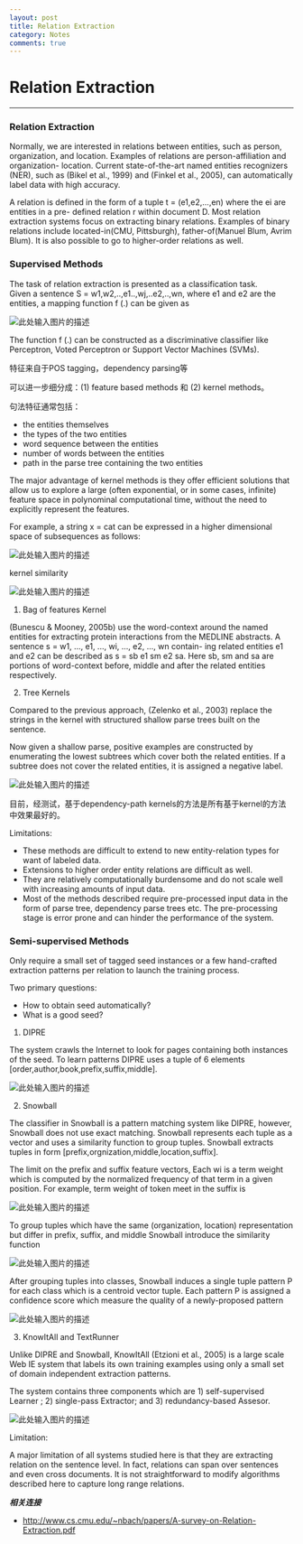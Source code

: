 ```yaml
---
layout: post
title: Relation Extraction
category: Notes
comments: true
---
```


# Relation Extraction

------

### Relation Extraction

Normally, we are interested in relations between entities, such as person, organization, and location. Examples of relations are person-affiliation and organization- location. Current state-of-the-art named entities recognizers (NER), such as (Bikel et al., 1999) and (Finkel et al., 2005), can automatically label data with high accuracy.

A relation is defined in the form of a tuple t = (e1,e2,...,en) where the ei are entities in a pre- defined relation r within document D. Most relation extraction systems focus on extracting binary relations. Examples of binary relations include located-in(CMU, Pittsburgh), father-of(Manuel Blum, Avrim Blum). It is also possible to go to higher-order relations as well.

### Supervised Methods

The task of relation extraction is presented as a classification task.   
Given a sentence S = w1,w2,..,e1..,wj,..e2,..,wn, where e1 and e2 are the entities, a mapping function f (.) can be given as

![此处输入图片的描述][1]

The function f (.) can be constructed as a discriminative classifier like Perceptron, Voted Perceptron or Support Vector Machines (SVMs).

特征来自于POS tagging，dependency parsing等

可以进一步细分成：(1) feature based methods 和 (2) kernel methods。

句法特征通常包括：

 - the entities themselves
 - the types of the two entities
 - word sequence between the entities
 - number of words between the entities
 - path in the parse tree containing the two entities

The major advantage of kernel methods is they offer efficient solutions that allow us to explore a large (often exponential, or in some cases, infinite) feature space in polynominal computational time, without the need to explicitly represent the features.

For example, a string x = cat can be expressed in a higher dimensional space of subsequences as follows:

![此处输入图片的描述][2]

kernel similarity

![此处输入图片的描述][3]

1. Bag of features Kernel

(Bunescu & Mooney, 2005b) use the word-context around the named entities for extracting protein interactions from the MEDLINE abstracts. A sentence s = w1, ..., e1, ..., wi, ..., e2, ..., wn contain- ing related entities e1 and e2 can be described as s = sb e1 sm e2 sa. Here sb, sm and sa are portions of word-context before, middle and after the related entities respectively.

2. Tree Kernels

Compared to the previous approach, (Zelenko et al., 2003) replace the strings in the kernel with structured shallow parse trees built on the sentence.

Now given a shallow parse, positive examples are constructed by enumerating the lowest subtrees which cover both the related entities. If a subtree does not cover the related entities, it is assigned a negative label.

![此处输入图片的描述][4]

目前，经测试，基于dependency-path kernels的方法是所有基于kernel的方法中效果最好的。

Limitations:

 - These methods are difficult to extend to new entity-relation types for want of labeled data.
 - Extensions to higher order entity relations are difficult as well.
 - They are relatively computationally burdensome and do not scale well with increasing amounts of input data.
 - Most of the methods described require pre-processed input data in the form of parse tree, dependency parse trees etc. The pre-processing stage is error prone and can hinder the performance of the system.

### Semi-supervised Methods

Only require a small set of tagged seed instances or a few hand-crafted extraction patterns per relation to launch the training process.

Two primary questions:

 - How to obtain seed automatically?
 - What is a good seed?

1. DIPRE

The system crawls the Internet to look for pages containing both instances of the seed. To learn patterns DIPRE uses a tuple of 6 elements [order,author,book,prefix,suffix,middle].

![此处输入图片的描述][5]

2. Snowball

The classifier in Snowball is a pattern matching system like DIPRE, however, Snowball does not use exact matching. Snowball represents each tuple as a vector and uses a similarity function to group tuples. Snowball extracts tuples in form [prefix,orgnization,middle,location,suffix].

The limit on the prefix and suffix feature vectors, Each wi is a term weight which is computed by the normalized frequency of that term in a given position. For example, term weight of token meet in the suffix is

![此处输入图片的描述][6]

To group tuples which have the same (organization, location) representation but differ in prefix, suffix, and middle Snowball introduce the similarity function

![此处输入图片的描述][7]

After grouping tuples into classes, Snowball induces a single tuple pattern P for each class which is a centroid vector tuple. Each pattern P is assigned a confidence score which measure the quality of a newly-proposed pattern

![此处输入图片的描述][8]

3. KnowItAll and TextRunner

Unlike DIPRE and Snowball, KnowItAll (Etzioni et al., 2005) is a large scale Web IE system that labels its own training examples using only a small set of domain independent extraction patterns.

The system contains three components which are 1) self-supervised Learner ; 2) single-pass Extractor; and 3) redundancy-based Assesor.

![此处输入图片的描述][9]

Limitation:

A major limitation of all systems studied here is that they are extracting relation on the sentence level. In fact, relations can span over sentences and even cross documents. It is not straightforward to modify algorithms described here to capture long range relations.

***相关连接***

 - http://www.cs.cmu.edu/~nbach/papers/A-survey-on-Relation-Extraction.pdf

  [1]: https://raw.githubusercontent.com/qiangsiwei/blog/gh-pages/_figures/2016-06-01-relation_extraction/2016-06-01-relation_extraction_1.png
  [2]: https://raw.githubusercontent.com/qiangsiwei/blog/gh-pages/_figures/2016-06-01-relation_extraction/2016-06-01-relation_extraction_2.png
  [3]: https://raw.githubusercontent.com/qiangsiwei/blog/gh-pages/_figures/2016-06-01-relation_extraction/2016-06-01-relation_extraction_3.png
  [4]: https://raw.githubusercontent.com/qiangsiwei/blog/gh-pages/_figures/2016-06-01-relation_extraction/2016-06-01-relation_extraction_4.png
  [5]: https://raw.githubusercontent.com/qiangsiwei/blog/gh-pages/_figures/2016-06-01-relation_extraction/2016-06-01-relation_extraction_5.png
  [6]: https://raw.githubusercontent.com/qiangsiwei/blog/gh-pages/_figures/2016-06-01-relation_extraction/2016-06-01-relation_extraction_6.png
  [7]: https://raw.githubusercontent.com/qiangsiwei/blog/gh-pages/_figures/2016-06-01-relation_extraction/2016-06-01-relation_extraction_7.png
  [8]: https://raw.githubusercontent.com/qiangsiwei/blog/gh-pages/_figures/2016-06-01-relation_extraction/2016-06-01-relation_extraction_8.png
  [9]: https://raw.githubusercontent.com/qiangsiwei/blog/gh-pages/_figures/2016-06-01-relation_extraction/2016-06-01-relation_extraction_9.png
